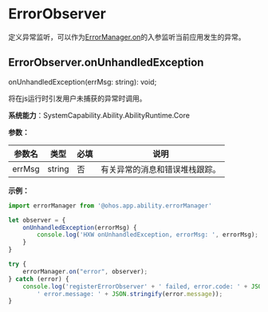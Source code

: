 # ErrorObserver

定义异常监听，可以作为[ErrorManager.on](js-apis-app-ability-errorManager.md#errormanageron)的入参监听当前应用发生的异常。

## ErrorObserver.onUnhandledException

onUnhandledException(errMsg: string): void;

将在js运行时引发用户未捕获的异常时调用。

**系统能力**：SystemCapability.Ability.AbilityRuntime.Core

**参数：**

| 参数名 | 类型 | 必填 | 说明 |
| -------- | -------- | -------- | -------- |
| errMsg | string | 否 | 有关异常的消息和错误堆栈跟踪。 |

**示例：**

```ts
import errorManager from '@ohos.app.ability.errorManager'

let observer = {
    onUnhandledException(errorMsg) {
        console.log('HXW onUnhandledException, errorMsg: ', errorMsg);
    }
}

try {
    errorManager.on("error", observer);
} catch (error) {
    console.log('registerErrorObserver' + ' failed, error.code: ' + JSON.stringify(error.code) +
        ' error.message: ' + JSON.stringify(error.message));
}
```
